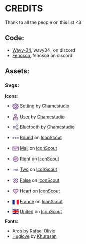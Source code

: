 # CREDITS
Thank to all the people on this list <3
## Code:
- [Wavy-34](https://github.com/Wavy-34), wavy34_ on discord
- [Fenosoa](https://github.com/hugo-andriamaromanana), fenosoa on discord

## Assets:

### Svgs:
__Icons__:
- <img src="./Assets/svgs/setting.svg" alt="Setting icon" width="20" style="vertical-align:middle;"/> <a href="https://iconscout.com/icons/setting" class="text-underline font-size-sm" target="_blank">Setting</a> by <a href="https://iconscout.com/contributors/chamedesign" class="text-underline font-size-sm">Chamestudio</a>
- <img src="./Assets/svgs/user.svg" alt="User icon" width="20" style="vertical-align:middle;"/> <a href="https://iconscout.com/icons/user" class="text-underline font-size-sm" target="_blank">User</a> by <a href="https://iconscout.com/contributors/chamedesign" class="text-underline font-size-sm" target="_blank">Chamestudio</a>
- <img src="./Assets/svgs/share.svg" alt="Share icon" width="20" style="vertical-align:middle;"/> <a href="https://iconscout.com/icons/bluetooth" class="text-underline font-size-sm" target="_blank">Bluetooth</a> by <a href="https://iconscout.com/contributors/chamedesign" class="text-underline font-size-sm" target="_blank">Chamestudio</a>
- <img src="./Assets/svgs/triple_dot.svg" alt="Triple dot icon" width="20" style="vertical-align:middle;"/> <a href="https://iconscout.com/icons/round" class="text-underline font-size-sm" target="_blank">Round</a> on <a href="https://iconscout.com" class="text-underline font-size-sm">IconScout</a>
- <img src="./Assets/svgs/mail.svg" alt="Mail icon" width="20" style="vertical-align:middle;"/> <a href="https://iconscout.com/icons/mail" class="text-underline font-size-sm" target="_blank">Mail</a> on <a href="https://iconscout.com" class="text-underline font-size-sm">IconScout</a>
- <img src="./Assets/svgs/checkmark.svg" alt="Checkmark icon" width="20" style="vertical-align:middle;"/> <a href="https://iconscout.com/icons/right" class="text-underline font-size-sm" target="_blank">Right</a> on <a href="https://iconscout.com" class="text-underline font-size-sm">IconScout</a>
- <img src="./Assets/svgs/switch.svg" alt="Switch icon" width="20" style="vertical-align:middle;"/> <a href="https://iconscout.com/icons/two" class="text-underline font-size-sm" target="_blank">Two</a> on <a href="https://iconscout.com" class="text-underline font-size-sm">IconScout</a>
- <img src="./Assets/svgs/cross.svg" alt="Cross icon" width="20" style="vertical-align:middle;"/> <a href="https://iconscout.com/icons/false" class="text-underline font-size-sm" target="_blank">False</a> on <a href="https://iconscout.com" class="text-underline font-size-sm">IconScout</a>
- <img src="./Assets/svgs/heart.svg" alt="Heart icon" width="20" style="vertical-align:middle;"/> <a href="https://iconscout.com/icons/heart" class="text-underline font-size-sm" target="_blank">Heart</a> on <a href="https://iconscout.com" class="text-underline font-size-sm">IconScout</a>

- <img src="./Assets/svgs/france.svg" alt="France flag icon" width="20" style="vertical-align:middle;"/> <a href="https://iconscout.com/icons/france" class="text-underline font-size-sm" target="_blank">France</a> on <a href="https://iconscout.com" class="text-underline font-size-sm">IconScout</a>
- <img src="./Assets/svgs/united.svg" alt="United Kingdom flag icon" width="20" style="vertical-align:middle;"/> <a href="https://iconscout.com/icons/united" class="text-underline font-size-sm" target="_blank">United</a> on <a href="https://iconscout.com" class="text-underline font-size-sm">IconScout</a>

__Fonts__:

- <a href="https://www.dafont.com/arco.font">Arco</a> by <a href="https://www.dafont.com/rafael-olivo.d7756">Rafael Olivio</a>
- <a href="https://www.dafont.com/huglove.font">Huglove</a> by <a href="https://www.dafont.com/khurasan.d5849">Khurasan</a>
